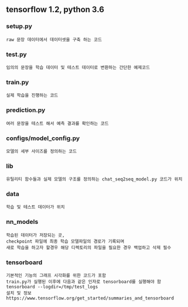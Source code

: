 ## tensorflow 1.2, python 3.6


### setup.py
    raw 문장 데이터에서 데이터셋을 구축 하는 코드

### test.py
    임의의 문장을 학습 데이터 및 테스트 데이터로 변환하는 간단한 예제코드

### train.py
    실제 학습을 진행하는 코드

### prediction.py
    여러 문장을 테스트 해서 예측 결과를 확인하는 코드


### configs/model_config.py
    모델의 세부 사이즈를 정의하는 코드

### lib
    유틸리티 함수들과 실제 모델의 구조를 정의하는 chat_seq2seq_model.py 코드가 위치


### data
    학습 및 테스트 데이터가 위치


### nn_models
    학습된 데이터가 저장되는 곳,
    checkpoint 파일에 최종 학습 모델파일의 경로가 기록되며
    새로 학습을 하고자 할경우 해당 디렉토리의 파일을 필요한 경우 백업하고 삭제 필수


### tensorboard
	기본적인 기능의 그래프 시각화를 위한 코드가 포함
	train.py가 실행된 이후에 다음과 같은 인자로 tensorboard를 실행해야 함
	tensorboard --logdir=/tmp/test_logs
	설치 및 정보 https://www.tensorflow.org/get_started/summaries_and_tensorboard